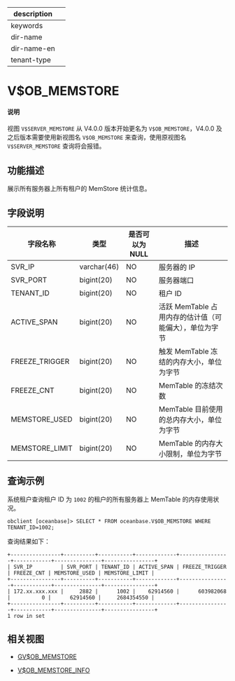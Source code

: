 |description||
|---|---|
|keywords||
|dir-name||
|dir-name-en||
|tenant-type||

# V$OB_MEMSTORE


<main id="notice" type='explain'>
<h4>说明</h4>
<p>视图 <code>V$SERVER_MEMSTORE</code> 从 V4.0.0 版本开始更名为 <code>V$OB_MEMSTORE</code>，V4.0.0 及之后版本需要使用新视图名 <code>V$OB_MEMSTORE</code> 来查询，使用原视图名 <code>V$SERVER_MEMSTORE</code> 查询将会报错。</p>
</main>

## 功能描述

展示所有服务器上所有租户的 MemStore 统计信息。

## 字段说明

|    **字段名称**|   **类型**  | **是否可以为 NULL** |              **描述**              |
|----------------|-------------|----------------|----------------------------------|
| SVR_IP         | varchar(46) | NO             | 服务器的 IP                          |
| SVR_PORT       | bigint(20)  | NO             | 服务器端口                            |
| TENANT_ID      | bigint(20)  | NO             | 租户 ID                            |
| ACTIVE_SPAN    | bigint(20)  | NO             | 活跃 MemTable 占用内存的估计值（可能偏大），单位为字节 |
| FREEZE_TRIGGER | bigint(20)  | NO             | 触发 MemTable 冻结的内存大小，单位为字节        |
| FREEZE_CNT     | bigint(20)  | NO             | MemTable 的冻结次数                   |
| MEMSTORE_USED  | bigint(20)  | NO             | MemTable 目前使用的总内存大小，单位为字节        |
| MEMSTORE_LIMIT | bigint(20)  | NO             | MemTable 的内存大小限制，单位为字节           |

## 查询示例

系统租户查询租户 ID 为 `1002` 的租户的所有服务器上 MemTable 的内存使用状况。

```shell
obclient [oceanbase]> SELECT * FROM oceanbase.V$OB_MEMSTORE WHERE TENANT_ID=1002;
```

查询结果如下：

```shell
+----------------+----------+-----------+-------------+----------------+------------+---------------+----------------+
| SVR_IP         | SVR_PORT | TENANT_ID | ACTIVE_SPAN | FREEZE_TRIGGER | FREEZE_CNT | MEMSTORE_USED | MEMSTORE_LIMIT |
+----------------+----------+-----------+-------------+----------------+------------+---------------+----------------+
| 172.xx.xxx.xxx |     2882 |      1002 |    62914560 |      603982068 |          0 |      62914560 |     2684354550 |
+----------------+----------+-----------+-------------+----------------+------------+---------------+----------------+
1 row in set
```

## 相关视图

* [GV$OB_MEMSTORE](2500.gv-memstore-of-sys-tenant.md)

* [V$OB_MEMSTORE_INFO](9800.v-ob_memstore_info-of-sys-tenant.md)